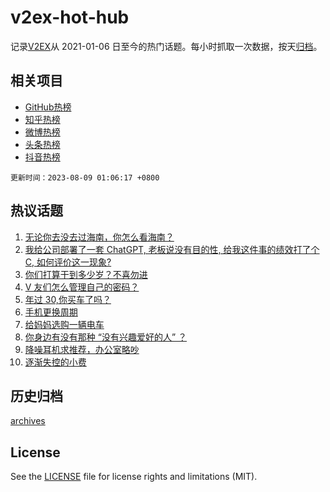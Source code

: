 # v2ex-hot-hub

 记录[V2EX](https://www.v2ex.com/)从 2021-01-06 日至今的热门话题。每小时抓取一次数据，按天[归档](archives)。
 
 ## 相关项目

- [GitHub热榜](https://github.com/snaildev/github-hot-hub)
- [知乎热榜](https://github.com/snaildev/zhihu-hot-hub)
- [微博热榜](https://github.com/snaildev/weibo-hot-hub)
- [头条热榜](https://github.com/snaildev/toutiao-hot-hub)
- [抖音热榜](https://github.com/snaildev/douyin-hot-hub)


 `更新时间：2023-08-09 01:06:17 +0800`

## 热议话题

1. [无论你去没去过海南，你怎么看海南？](https://www.v2ex.com/t/963237)
1. [我给公司部署了一套 ChatGPT, 老板说没有目的性, 给我这件事的绩效打了个 C, 如何评价这一现象?](https://www.v2ex.com/t/963224)
1. [你们打算干到多少岁？不喜勿进](https://www.v2ex.com/t/963275)
1. [V 友们怎么管理自己的密码？](https://www.v2ex.com/t/963304)
1. [年过 30,你买车了吗？](https://www.v2ex.com/t/963258)
1. [手机更换周期](https://www.v2ex.com/t/963296)
1. [给妈妈选购一辆电车](https://www.v2ex.com/t/963239)
1. [你身边有没有那种 “没有兴趣爱好的人” ？](https://www.v2ex.com/t/963384)
1. [降噪耳机求推荐，办公室略吵](https://www.v2ex.com/t/963289)
1. [逐渐失控的小费](https://www.v2ex.com/t/963313)

## 历史归档

[archives](archives)

## License

See the [LICENSE](LICENSE) file for license rights and limitations (MIT).
